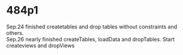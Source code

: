 # 484p1
Sep.24 finished createtables and drop tables without constraints and others. <br />
Sep.26 nearly finished createTables, loadData and dropTables. Start createviews and dropViews